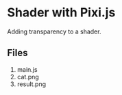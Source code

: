 # Shader with Pixi.js

Adding transparency to a shader.


## Files
1. main.js
2. cat.png
2. result.png
